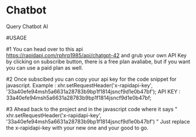 # Chatbot
Query Chatbot AI

#USAGE

#1 
You can head over to this api https://rapidapi.com/rphrp1985/api/chatgpt-42 and grub your own API Key by clicking on subscribe button,
there is a free plan avaliabe, but if you want you can use a paid plan as well.

#2 
Once subscibed you can copy your api key for the code snippet for javascript.
Example : xhr.setRequestHeader('x-rapidapi-key', '33a40efe94msh5a6631a28783b9bp1f1814jsncf9d1e0b47bf'); 
API KEY : 33a40efe94msh5a6631a28783b9bp1f1814jsncf9d1e0b47bf;

#3
Ahead back to the project and in the javascript code where it says " xhr.setRequestHeader('x-rapidapi-key', '33a40efe94msh5a6631a28783b9bp1f1814jsncf9d1e0b47bf') "
Just replace the x-rapidapi-key with your new one and your good to go.
